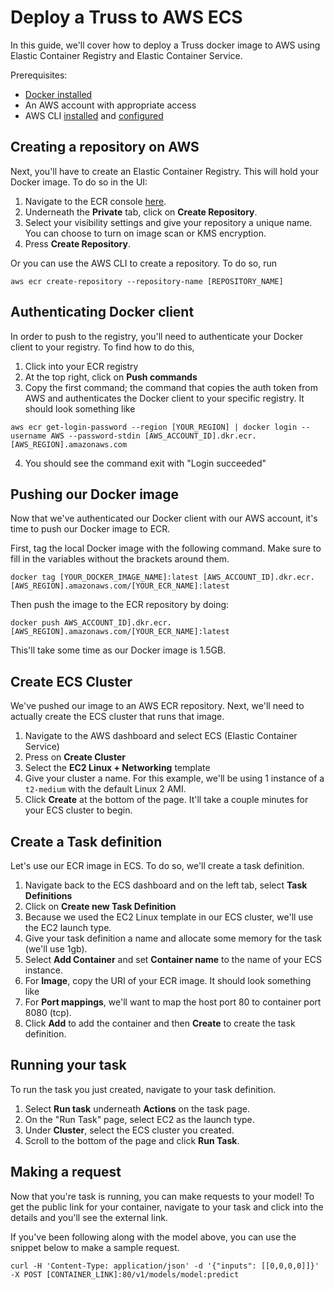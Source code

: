 # Deploy a Truss to AWS ECS

In this guide, we'll cover how to deploy a Truss docker image to AWS using Elastic Container Registry and Elastic Container Service.

Prerequisites:

* [Docker installed](https://docs.docker.com/get-docker/)
* An AWS account with appropriate access
* AWS CLI [installed](https://docs.aws.amazon.com/cli/latest/userguide/getting-started-install.html) and [configured](https://docs.aws.amazon.com/cli/latest/userguide/cli-chap-configure.html)

## Creating a repository on AWS

Next, you'll have to create an Elastic Container Registry. This will hold your Docker image. To do so in the UI:

1. Navigate to the ECR console [here](https://console.aws.amazon.com/ecr/repositories).
2. Underneath the **Private** tab, click on **Create Repository**.
3. Select your visibility settings and give your repository a unique name. You can choose to turn on image scan or KMS encryption.
4. Press **Create Repository**.

Or you can use the AWS CLI to create a repository. To do so, run

```
aws ecr create-repository --repository-name [REPOSITORY_NAME]
```

## Authenticating Docker client

In order to push to the registry, you'll need to authenticate your Docker client to your registry. To find how to do this,

1. Click into your ECR registry
2. At the top right, click on **Push commands**
3. Copy the first command; the command that copies the auth token from AWS and authenticates the Docker client to your specific registry. It should look something like
```
aws ecr get-login-password --region [YOUR_REGION] | docker login --username AWS --password-stdin [AWS_ACCOUNT_ID].dkr.ecr.[AWS_REGION].amazonaws.com
```
4. You should see the command exit with "Login succeeded"

## Pushing our Docker image

Now that we've authenticated our Docker client with our AWS account, it's time to push our Docker image to ECR.

First, tag the local Docker image with the following command. Make sure to fill in the variables without the brackets around them.

```
docker tag [YOUR_DOCKER_IMAGE_NAME]:latest [AWS_ACCOUNT_ID].dkr.ecr.[AWS_REGION].amazonaws.com/[YOUR_ECR_NAME]:latest
```

Then push the image to the ECR repository by doing:

```
docker push AWS_ACCOUNT_ID].dkr.ecr.[AWS_REGION].amazonaws.com/[YOUR_ECR_NAME]:latest
```

This'll take some time as our Docker image is 1.5GB.

## Create ECS Cluster

We've pushed our image to an AWS ECR repository. Next, we'll need to actually create the ECS cluster that runs that image.

1. Navigate to the AWS dashboard and select ECS (Elastic Container Service)
2. Press on **Create Cluster**
3. Select the **EC2 Linux + Networking** template
4. Give your cluster a name. For this example, we'll be using 1 instance of a `t2-medium` with the default Linux 2 AMI.
5. Click **Create** at the bottom of the page. It'll take a couple minutes for your ECS cluster to begin.

## Create a Task definition

Let's use our ECR image in ECS. To do so, we'll create a task definition.

1. Navigate back to the ECS dashboard and on the left tab, select **Task Definitions**
2. Click on **Create new Task Definition**
3. Because we used the EC2 Linux template in our ECS cluster, we'll use the EC2 launch type.
4. Give your task definition a name and allocate some memory for the task (we'll use 1gb).
5. Select **Add Container** and set **Container name** to the name of your ECS instance.
6. For **Image**, copy the URI of your ECR image. It should look something like
7. For **Port mappings**, we'll want to map the host port 80 to container port 8080 (tcp).
8. Click **Add** to add the container and then **Create** to create the task definition.

## Running your task

To run the task you just created, navigate to your task definition.
1. Select **Run task** underneath **Actions** on the task page.
2. On the "Run Task" page, select EC2 as the launch type.
3. Under **Cluster**, select the ECS cluster you created.
4. Scroll to the bottom of the page and click **Run Task**.

## Making a request

Now that you're task is running, you can make requests to your model! To get the public link for your container, navigate to your task and click into the details and you'll see the external link.

If you've been following along with the model above, you can use the snippet below to make a sample request.

```
curl -H 'Content-Type: application/json' -d '{"inputs": [[0,0,0,0]]}' -X POST [CONTAINER_LINK]:80/v1/models/model:predict
```
